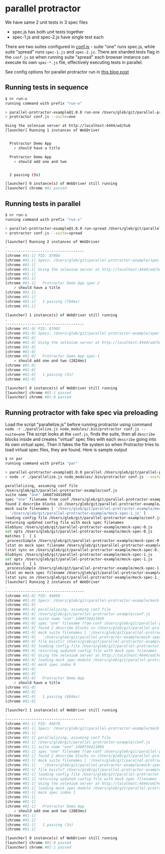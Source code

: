 # parallel protractor

We have same 2 unit tests in 3 spec files

- spec.js has both unit tests together
- spec-1.js and spec-2.js have single test each

There are two suites configured in [conf.js](conf.js) - suite "one" runs
spec.js, while suite "spread" runs `spec-1.js` and `spec-2.js`. There are
sharded tests flag in the `conf.js` so when running suite "spread" each
browser instance can execute its own `spec-*.js` file, effectively
executing tests in parallel.

See config options for parallel protractor run in 
[this blog post](http://blog.yodersolutions.com/run-protractor-tests-in-parallel/)

## Running tests in sequence

```sh
$ nr run-o
running command with prefix "run-o"

> parallel-protractor-example@1.0.0 run-one /Users/gleb/git/parallel-protractor-example
> protractor conf.js --suite=one

Using the selenium server at http://localhost:4444/wd/hub
[launcher] Running 1 instances of WebDriver


  Protractor Demo App
    ✓ should have a title

  Protractor Demo App
    ✓ should add one and two


  2 passing (3s)

[launcher] 0 instance(s) of WebDriver still running
[launcher] chrome #01 passed
```

## Running tests in parallel

```sh
$ nr run-s
running command with prefix "run-s"

> parallel-protractor-example@1.0.0 run-spread /Users/gleb/git/parallel-protractor-example
> protractor conf.js --suite=spread

[launcher] Running 2 instances of WebDriver
.
------------------------------------
[chrome #01-1] PID: 87004
[chrome #01-1] Specs: /Users/gleb/git/parallel-protractor-example/spec-2.js
[chrome #01-1] 
[chrome #01-1] Using the selenium server at http://localhost:4444/wd/hub
[chrome #01-1] 
[chrome #01-1] 
[chrome #01-1]   Protractor Demo App spec-2
    ✓ should have a title
[chrome #01-1] 
[chrome #01-1] 
[chrome #01-1]   1 passing (704ms)
[chrome #01-1] 

[launcher] 1 instance(s) of WebDriver still running
.
------------------------------------
[chrome #01-0] PID: 87003
[chrome #01-0] Specs: /Users/gleb/git/parallel-protractor-example/spec-1.js
[chrome #01-0] 
[chrome #01-0] Using the selenium server at http://localhost:4444/wd/hub
[chrome #01-0] 
[chrome #01-0] 
[chrome #01-0]   Protractor Demo App spec-1
    ✓ should add one and two (2824ms)
[chrome #01-0] 
[chrome #01-0] 
[chrome #01-0]   1 passing (3s)
[chrome #01-0] 

[launcher] 0 instance(s) of WebDriver still running
[launcher] chrome #01-1 passed
[launcher] chrome #01-0 passed
```

## Running protractor with fake spec via preloading

Load the script "parallelize.js" before running protractor using
command `node -r ./parallelize.js node_modules/.bin/protractor conf.js --suite=one`
The script looks at the `conf.js`, finds the suite, then all `describe` blocks inside
and creates "virtual" spec files with each `describe` going into its own virtual spec.
Then it fakes the file system so when Protractor tries to load virtual spec files, they are
found. Here is sample output

```sh
$ nr par
running command with prefix "par"

> parallel-protractor-example@1.0.0 parallel /Users/gleb/git/parallel-protractor-example
> node -r ./parallelize.js node_modules/.bin/protractor conf.js --suite=one

parallelizing, assuming conf file
/Users/gleb/git/parallel-protractor-example/conf.js
suite name "one" 1460734410938
spec "one" filename from conf /Users/gleb/git/parallel-protractor-example/spec.js
found 2 describe blocks in /Users/gleb/git/parallel-protractor-example/spec.js
mock suite filenames [ '/Users/gleb/git/parallel-protractor-example/mock-spec-0.js',
  '/Users/gleb/git/parallel-protractor-example/mock-spec-1.js' ]
loading config file /Users/gleb/git/parallel-protractor-example/conf.js
returning updated config file with mock spec filenames
GlobSync /Users/gleb/git/parallel-protractor-example/mock-spec-0.js
set opts /Users/gleb/git/parallel-protractor-example/mock-spec-0.js
matches [  ] 1
_processSimple /Users/gleb/git/parallel-protractor-example/mock-spec-0.js
lstat on mock spec filename /Users/gleb/git/parallel-protractor-example/mock-spec-0.js
lstat sync on /Users/gleb/git/parallel-protractor-example/mock-spec-0.js
GlobSync /Users/gleb/git/parallel-protractor-example/mock-spec-1.js
set opts /Users/gleb/git/parallel-protractor-example/mock-spec-1.js
matches [  ] 1
_processSimple /Users/gleb/git/parallel-protractor-example/mock-spec-1.js
lstat on mock spec filename /Users/gleb/git/parallel-protractor-example/mock-spec-1.js
lstat sync on /Users/gleb/git/parallel-protractor-example/mock-spec-1.js
[launcher] Running 2 instances of WebDriver
.
------------------------------------
[chrome #01-0] PID: 94669
[chrome #01-0] Specs: /Users/gleb/git/parallel-protractor-example/mock-spec-0.js
[chrome #01-0] 
[chrome #01-0] parallelizing, assuming conf file
[chrome #01-0] /Users/gleb/git/parallel-protractor-example/conf.js
[chrome #01-0] suite name "one" 1460734411058
[chrome #01-0] spec "one" filename from conf /Users/gleb/git/parallel-protractor-example/spec.js
[chrome #01-0] found 2 describe blocks in /Users/gleb/git/parallel-protractor-example/spec.js
[chrome #01-0] mock suite filenames [ '/Users/gleb/git/parallel-protractor-example/mock-spec-0.js',
[chrome #01-0]   '/Users/gleb/git/parallel-protractor-example/mock-spec-1.js' ]
[chrome #01-0] file exists? /Users/gleb/git/parallel-protractor-example/node_modules/build.desc
[chrome #01-0] loading config file /Users/gleb/git/parallel-protractor-example/conf.js
[chrome #01-0] returning updated config file with mock spec filenames
[chrome #01-0] Using the selenium server at http://localhost:4444/wd/hub
[chrome #01-0] loading mock spec module /Users/gleb/git/parallel-protractor-example/mock-spec-0.js
[chrome #01-0] mock spec index 0
[chrome #01-0] 
[chrome #01-0] 
[chrome #01-0]   Protractor Demo App
    ✓ should have a title
[chrome #01-0] 
[chrome #01-0] 
[chrome #01-0]   1 passing (684ms)
[chrome #01-0] 

[launcher] 1 instance(s) of WebDriver still running
.
------------------------------------
[chrome #01-1] PID: 94670
[chrome #01-1] Specs: /Users/gleb/git/parallel-protractor-example/mock-spec-1.js
[chrome #01-1] 
[chrome #01-1] parallelizing, assuming conf file
[chrome #01-1] /Users/gleb/git/parallel-protractor-example/conf.js
[chrome #01-1] suite name "one" 1460734411066
[chrome #01-1] spec "one" filename from conf /Users/gleb/git/parallel-protractor-example/spec.js
[chrome #01-1] found 2 describe blocks in /Users/gleb/git/parallel-protractor-example/spec.js
[chrome #01-1] mock suite filenames [ '/Users/gleb/git/parallel-protractor-example/mock-spec-0.js',
[chrome #01-1]   '/Users/gleb/git/parallel-protractor-example/mock-spec-1.js' ]
[chrome #01-1] file exists? /Users/gleb/git/parallel-protractor-example/node_modules/build.desc
[chrome #01-1] loading config file /Users/gleb/git/parallel-protractor-example/conf.js
[chrome #01-1] returning updated config file with mock spec filenames
[chrome #01-1] Using the selenium server at http://localhost:4444/wd/hub
[chrome #01-1] loading mock spec module /Users/gleb/git/parallel-protractor-example/mock-spec-1.js
[chrome #01-1] mock spec index 1
[chrome #01-1] 
[chrome #01-1] 
[chrome #01-1]   Protractor Demo App
    ✓ should add one and two (2883ms)
[chrome #01-1] 
[chrome #01-1] 
[chrome #01-1]   1 passing (3s)
[chrome #01-1] 

[launcher] 0 instance(s) of WebDriver still running
[launcher] chrome #01-0 passed
[launcher] chrome #01-1 passed
```

